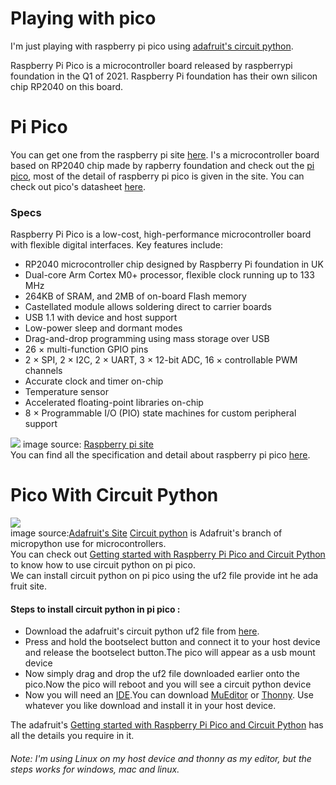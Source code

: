 # Playing with pico
I'm just playing with raspberry pi pico using <a href="https://circuitpython.org/" target="_blank">adafruit's circuit python</a>.

Raspberry Pi Pico is a microcontroller board released by raspberrypi foundation in the Q1 of 2021.
Raspberry Pi foundation has their own silicon chip RP2040 on this board.

# Pi Pico
You can get one from the raspberry pi site <a href="https://www.raspberrypi.org/products/raspberry-pi-pico/" target="_blank">here</a>.
I's a microcontroller board based on RP2040 chip made by rapberry foundation and check out the <a href="https://www.raspberrypi.org/documentation/rp2040/getting-started/" target="_blank">pi pico</a>, most of the detail of raspberry pi pico is given in the site.
You can check out pico's datasheet <a href="https://datasheets.raspberrypi.org/pico/pico-datasheet.pdf" target="_blank">here</a>.

<h3>Specs</h3>

Raspberry Pi Pico is a low-cost, high-performance microcontroller board with flexible digital interfaces. Key features include:
<ul>
  <li>RP2040 microcontroller chip designed by Raspberry Pi foundation in UK</li>
  <li>Dual-core Arm Cortex M0+ processor, flexible clock running up to 133 MHz</li>
  <li>264KB of SRAM, and 2MB of on-board Flash memory</li>
  <li>Castellated module allows soldering direct to carrier boards</li>
  <li>USB 1.1 with device and host support</li>
  <li>Low-power sleep and dormant modes</li>
  <li>Drag-and-drop programming using mass storage over USB</li>
  <li>26 × multi-function GPIO pins</li>
  <li>2 × SPI, 2 × I2C, 2 × UART, 3 × 12-bit ADC, 16 × controllable PWM channels</li>
  <li>Accurate clock and timer on-chip</li>
  <li>Temperature sensor</li>
  <li>Accelerated floating-point libraries on-chip</li>
  <li>8 × Programmable I/O (PIO) state machines for custom peripheral support</li>
</ul>
<img src="https://www.raspberrypi.org/documentation/rp2040/getting-started/static/64b50c4316a7aefef66290dcdecda8be/Pico-R3-SDK11-Pinout.svg" target="_blank">
image source: <a href="https://www.raspberrypi.org/documentation/rp2040/getting-started/#board-specifications" target="_blank">Raspberry pi site</a>
</br>You can find all the specification and detail about raspberry pi pico <a href="https://www.raspberrypi.org/documentation/rp2040/getting-started/#board-specifications" target="_blank">here</a>.

# Pico With Circuit Python
<img src="https://cdn-learn.adafruit.com/guides/cropped_images/000/001/954/medium640/Blinka_Computing_Grey.png?1520546961" target="_blank">
</br>image source:<a href="https://learn.adafruit.com/" target="_blank">Adafruit's Site</a>
<a href="https://circuitpython.org/" target="_blank">Circuit python</a> is Adafruit's branch of micropython use for microcontrollers.
</br>You can check out <a href="https://cdn-learn.adafruit.com/downloads/pdf/getting-started-with-raspberry-pi-pico-circuitpython.pdf?timestamp=1620201933" target="_blank">Getting started with Raspberry Pi Pico and Circuit Python</a> to know how to use circuit python on pi pico.</br>
We can install circuit python on pi pico using the uf2 file provide int he ada fruit site.
<h4>Steps to install circuit python in pi pico :</h4>
<ul> 
  <li>Download the adafruit's circuit python uf2 file from <a href="https://circuitpython.org/board/raspberry_pi_pico/" target="_blank">here</a>.</li> 
  <li>Press and hold the bootselect button and connect it to your host device and release the bootselect button.The pico will appear as a usb mount device</li> 
  <li>Now simply drag and drop the uf2 file downloaded earlier onto the pico.Now the pico will reboot and you will see a circuit python device</li>
  <li>Now you will need an <a href="https://en.wikipedia.org/wiki/Integrated_development_environment#:~:text=An%20integrated%20development%20environment%20(IDE,automation%20tools%20and%20a%20debugger." target="_blank">IDE</a>.You can download <a href="https://codewith.mu/" target="_blank">MuEditor</a> or <a href="https://thonny.org/" target="_blank">Thonny</a>. Use whatever you like download and install it in your host device.</li>
</ul>
The adafruit's <a href="https://cdn-learn.adafruit.com/downloads/pdf/getting-started-with-raspberry-pi-pico-circuitpython.pdf?timestamp=1620201933" target="_blank">Getting started with Raspberry Pi Pico and Circuit Python</a> has all the details you require in it.</br>
<h6>Note: I'm using Linux on my host device and thonny as my editor, but the steps works for windows, mac and linux.</h6>
